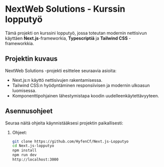 # NextWeb Solutions - Kurssin lopputyö

Tämä projekti on kurssini lopputyö, jossa toteutan modernin nettisivun käyttäen **Next.js**-frameworkia, **Typescriptiä** ja **Tailwind CSS** -frameworkkia.

## Projektin kuvaus

NextWeb Solutions -projekti esittelee seuraavia asioita:
- Next.js:n käyttö nettisivujen rakentamisessa.
- Tailwind CSS:n hyödyntäminen responsiivisen ja modernin ulkoasun luomisessa.
- Komponenttipohjainen lähestymistapa koodin uudelleenkäytettävyyteen.

## Asennusohjeet

Seuraa näitä ohjeita käynnistääksesi projektin paikallisesti:

1. Ohjeet: 
   ```bash
   git clone https://github.com/HyfenCf/Next.js-Lopputyo
   cd Next.js-lopputyo
   npm install
   npm run dev
   http://localhost:3000
   



